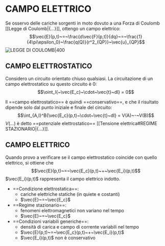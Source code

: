 # CAMPO ELETTRICO
Se osservo delle cariche sorgenti in moto dovuto a una Forza di Coulomb [[Legge di Coulomb|{...}]], ottengo un campo elettrico:
$$\vec{E}(p,t)~=~\frac{d\vec{F}(p,t)}{dq}~=~\frac{1}{4\pi\epsilon_0}~\frac{q(Q)}{r^2_{QP}}~\vec{u}_{QP}$$
![LEGGE DI COULOMB|400](Legge_Di_Coulomb_1.png)

## CAMPO ELETTROSTATICO
Considero un circuito orientato chiuso qualsiasi.
La circuitazione di un campo elettrostatico su questo circuito è 0:
$$\oint_l{~\vec{E_c}~\cdot~\vec{t}~dl} = 0$$

Il ==campo elettrostatico== è quindi ==conservativo==, e che il risultato dipende solo dal punto iniziale e finale del circuito:
$$\int_{A,l}^B{\vec{E_c}(p,t)~\cdot~\vec{t}~dl} = V(A)~-~V(B)$$
$V(...)$ è detto ==potenziale elettrostatico== [[Tensione elettrica#REGIME STAZIONARIO|{...}]].

## CAMPO ELETTRICO
Quando provo a verificare se il campo elettrostatico coincide con quello elettrico, si ottiene che
$$\vec{E}(p,t)~=~\vec{E_c}(p,t)~+~\vec{E_i}(p,t)$$
$\vec{E_i}(p,t)$ rappresenta il campo elettrico indotto.

- ==Condizione elettrostatica==:
	- cariche elettriche statiche (in quiete e costanti)
	- $\vec{E}~=~\vec{E_c}$
- ==Regime stazionario==:
	- fenomeni elettromagnetici non variano nel tempo
	- $\vec{E}~=~\vec{E_c}$
- ==Condizioni variabili generiche==:
	- densità di carica e campo di corrente variabili nel tempo
	- $\vec{E}(p,t)~=~\vec{E_c}(p,t)~+~\vec{E_i}(p,t)$
	- $\vec{E_i}(p,t)$ non è conservativo